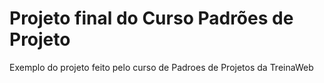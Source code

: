 # Projeto final do Curso Padrões de Projeto

Exemplo do projeto feito pelo curso de Padroes de Projetos da TreinaWeb

